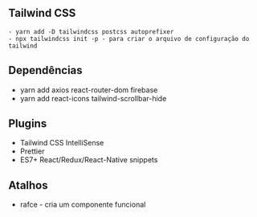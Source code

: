 ## Tailwind CSS
    - yarn add -D tailwindcss postcss autoprefixer
    - npx tailwindcss init -p - para criar o arquivo de configuração do tailwind

## Dependências
- yarn add axios react-router-dom firebase
- yarn add react-icons tailwind-scrollbar-hide

## Plugins
- Tailwind CSS IntelliSense
- Prettier
- ES7+ React/Redux/React-Native snippets

## Atalhos
- rafce - cria um componente funcional